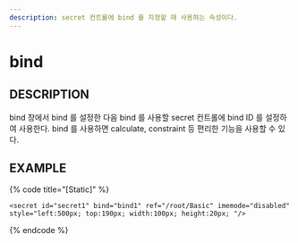 ```yaml
---
description: secret 컨트롤에 bind 를 지정할 때 사용하는 속성이다.
---
```


# bind

## DESCRIPTION

bind 창에서 bind 를 설정한 다음 bind 를 사용할 secret 컨트롤에 bind ID 를 설정하여 사용한다.
bind 를 사용하면 calculate, constraint 등 편리한 기능을 사용할 수 있다.

## EXAMPLE

{% code title="\[Static\]" %}
```markup
<secret id="secret1" bind="bind1" ref="/root/Basic" imemode="disabled" 
style="left:500px; top:190px; width:100px; height:20px; "/>
```
{% endcode %}

